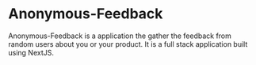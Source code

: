 # Anonymous-Feedback

Anonymous-Feedback is a application the gather the feedback from random users about you or your product. It is a full stack application built using NextJS.